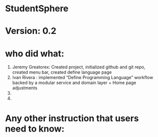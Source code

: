 # StudentSphere
# Version: 0.2

# who did what:
1. Jeremy Greatorex: Created project, initialized github and git repo, created menu bar, created define language page
2. Ivan Rivera : implemented “Define Programming Language” workflow backed by a modular service and domain layer + Home page adjustments 
3. 
3. 


# Any other instruction that users need to know:



